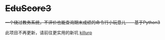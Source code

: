 # ~~EduScore3~~

~~一个绕过教务系统，不评价也能查询期末成绩的命令行小玩意儿——基于Python3~~

此项目不再更新，请前往更实用的新坑 [killurp](https://github.com/shkey/killurp)
